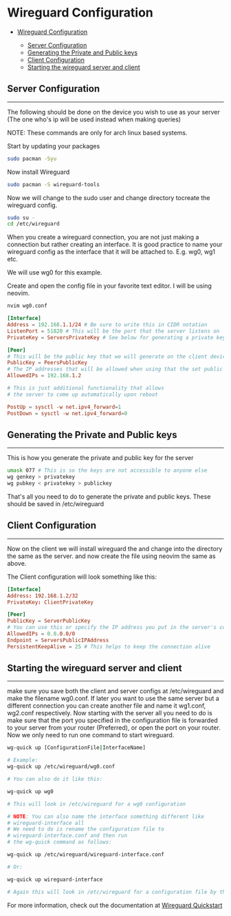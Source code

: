 # Wireguard Configuration

<!--toc:start-->

- [Wireguard Configuration](#wireguard-configuration)

  - [Server Configuration](#server-configuration)
  - [Generating the Private and Public keys](#generating-the-private-and-public-keys)
  - [Client Configuration](#client-configuration)
  - [Starting the wireguard server and client](#starting-the-wireguard-server-and-client)

  <!--toc:end-->

## Server Configuration

---

The following should be done on the device you wish to use as your server
(The one who's ip will be used instead when making queries)

NOTE: These commands are only for arch linux based systems.

Start by updating your packages

```bash
sudo pacman -Syu
```

Now install Wireguard

```bash
sudo pacman -S wireguard-tools
```

Now we will change to the sudo user and change directory tocreate the wireguard config.

```bash
sudo su -
cd /etc/wireguard
```

When you create a wireguard connection, you are not just making
a connection but rather creating an interface. It is
good practice to name your wireguard config as the
interface that it will be attached to. E.g. wg0, wg1 etc.

We will use wg0 for this example.

Create and open the config file in your favorite text editor. I will be using neovim.

```bash
nvim wg0.conf
```

```conf
[Interface]
Address = 192.168.1.1/24 # Be sure to write this in CIDR notation
ListenPort = 51820 # This will be the port that the server listens on
PrivateKey = ServersPrivateKey # See below for generating a private key

[Peer]
# This will be the public key that we will generate on the client device
PublicKey = PeersPublicKey
# The IP addresses that will be allowed when using that the set public key
AllowedIPs = 192.168.1.2

# This is just additional functionality that allows
# the server to come up automatically upon reboot

PostUp = sysctl -w net.ipv4_forward=1
PostDown = sysctl -w net.ipv4_forward=0
```

## Generating the Private and Public keys

---

This is how you generate the private and public key for the server

```bash
umask 077 # This is so the keys are not accessible to anyone else
wg genkey > privatekey
wg pubkey < privatekey > publickey
```

That's all you need to do to generate the private and public keys.
These should be saved in /etc/wireguard

## Client Configuration

---

Now on the client we will install wireguard the and change into the
directory the same as the server.
and now create the file using neovim the same as above.

The Client configuration will look something like this:

```conf
[Interface]
Address: 192.168.1.2/32
PrivateKey: ClientPrivateKey

[Peer]
PublicKey = ServerPublicKey
# You can use this or specify the IP address you put in the server's configuration.
AllowedIPs = 0.0.0.0/0
Endpoint = ServersPublicIPAddress
PersistentKeepAlive = 25 # This helps to keep the connection alive
```

## Starting the wireguard server and client

---

make sure you save both the client and server configs at /etc/wireguard and
make the filename wg0.conf. If later you want to use the same server but a
different connection you can create another file and name it wg1.conf, wg2.conf respectively.
Now starting with the server all you need to do is make sure that the port
you specified in the configuration file is forwarded to your server
from your router (Preferred), or open the port on your router.
Now we only need to run one command to start wireguard.

```bash
wg-quick up [ConfigurationFile|InterfaceName]

# Example:
wg-quick up /etc/wireguard/wg0.conf

# You can also do it like this:

wg-quick up wg0

# This will look in /etc/wireguard for a wg0 configuration

# NOTE: You can also name the interface something different like
# wireguard-interface all
# We need to do is rename the configuration file to
# wireguard-interface.conf and then run
# the wg-quick command as follows:

wg-quick up /etc/wireguard/wireguard-interface.conf

# Or:

wg-quick up wireguard-interface

# Again this will look in /etc/wireguard for a configuration file by that name
```

For more information, check out the documentation at [Wireguard Quickstart](https://www.wireguard.com/quickstart)
